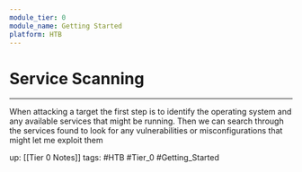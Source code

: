 ```yaml
---
module_tier: 0
module_name: Getting Started
platform: HTB
---
```

# Service Scanning
---
When attacking a target the first step is to identify the operating system and any available services that might be running. Then we can search through the services found to look for any vulnerabilities or misconfigurations that might let me exploit them 

up: [[Tier  0 Notes]]
tags: #HTB #Tier_0 #Getting_Started 